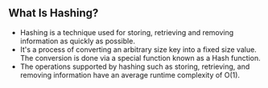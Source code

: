 ## What Is Hashing?

- Hashing is a technique used for storing, retrieving and removing information
  as quickly as possible.
- It's a process of converting an arbitrary size key into a fixed size value.
  The conversion is done via a special function known as a Hash function.
- The operations supported by hashing such as storing, retrieving, and removing
  information have an average runtime complexity of O(1).
